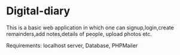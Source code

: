 # Digital-diary
This is a basic web application in which one can signup,login,create remainders,add notes,details of people, upload photos etc.

Requirements:
localhost server,
Database,
PHPMailer
